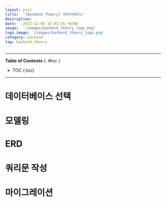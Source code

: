 ```yaml
---
layout: post
title:  '[Backend Thoery] 데이터베이스'
description: 
date:   2023-12-04 15:01:35 +0300
image:  '/images/backend_theory_logo.png'
logo_image: '/images/backend_theory_logo.png'
category: backend
tag: backend_theory
---
```


---
**Table of Contents**
{: #toc }
*  TOC
{:toc}

---

# 데이터베이스 선택

# 모델링

# ERD

# 쿼리문 작성

# 마이그레이션